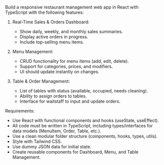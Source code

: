 Build a responsive restaurant management web app in React with TypeScript with the following features:

1. Real-Time Sales & Orders Dashboard:
    - Show daily, weekly, and monthly sales summaries.
    - Display active orders in progress.
    - Include top-selling menu items.

2. Menu Management:
    - CRUD functionality for menu items (add, edit, delete).
    - Support for categories, prices, and modifiers.
    - UI should update instantly on changes.

3. Table & Order Management:
    - List of tables with status (available, occupied, needs cleaning).
    - Ability to assign orders to tables.
    - Interface for waitstaff to input and update orders.

Requirements:
- Use React with functional components and hooks (useState, useEffect).
- All code must be written in TypeScript, including types/interfaces for data models (MenuItem, Order, Table, etc.).
- Use a clean modular folder structure (components, hooks, types, utils).
- Style with Tailwind CSS.
- Use dummy JSON data for initial state.
- Create reusable components for Dashboard, Menu, and Table Management.
